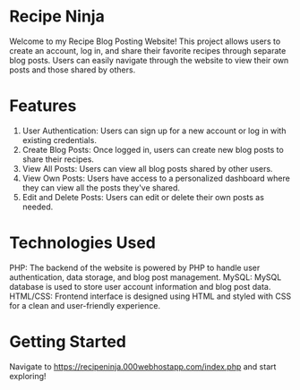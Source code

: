 # Recipe Ninja

Welcome to my Recipe Blog Posting Website! This project allows users to create an account, log in, and share their favorite recipes through separate blog posts. Users can easily navigate through the website to view their own posts and those shared by others.

# Features

1. User Authentication: Users can sign up for a new account or log in with existing credentials.
2. Create Blog Posts: Once logged in, users can create new blog posts to share their recipes.
3. View All Posts: Users can view all blog posts shared by other users.
4. View Own Posts: Users have access to a personalized dashboard where they can view all the posts they've shared.
5. Edit and Delete Posts: Users can edit or delete their own posts as needed.

# Technologies Used
PHP: The backend of the website is powered by PHP to handle user authentication, data storage, and blog post management.
MySQL: MySQL database is used to store user account information and blog post data.
HTML/CSS: Frontend interface is designed using HTML and styled with CSS for a clean and user-friendly experience.

# Getting Started

Navigate to https://recipeninja.000webhostapp.com/index.php and start exploring!
